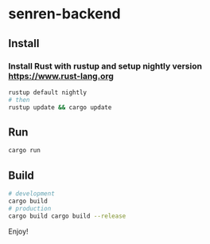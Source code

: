 # senren-backend

## Install
### Install Rust with rustup and setup nightly version https://www.rust-lang.org
```bash
rustup default nightly
# then
rustup update && cargo update
```
## Run
```bash
cargo run
```
## Build
```bash
# development
cargo build
# production
cargo build cargo build --release
```
Enjoy!